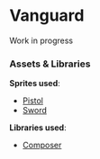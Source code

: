 # Vanguard
 Work in progress

### Assets & Libraries
**Sprites used**:
- [Pistol](https://opengameart.org/content/gun-glock-26-gen5-9mm-vector)
- [Sword](https://opengameart.org/content/2d-pixel-weapons)

**Libraries used**:
- [Composer](https://github.com/Sparrowworks/ComposerGodot)
